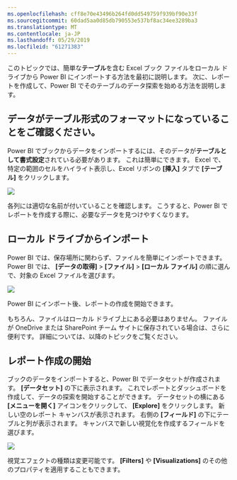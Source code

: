 ```yaml
---
ms.openlocfilehash: cff8e70e43496b264fd0dd549759f939bf90e33f
ms.sourcegitcommit: 60dad5aa0d85db790553e537bf8ac34ee3289ba3
ms.translationtype: MT
ms.contentlocale: ja-JP
ms.lasthandoff: 05/29/2019
ms.locfileid: "61271383"
---
```

このトピックでは、簡単な**テーブル**を含む Excel ブック ファイルをローカル ドライブから Power BI にインポートする方法を最初に説明します。 次に、レポートを作成して、Power BI でそのテーブルのデータ探索を始める方法を説明します。

## <a name="make-sure-your-data-is-formatted-as-a-table"></a>データがテーブル形式のフォーマットになっていることをご確認ください。
Power BI でブックからデータをインポートするには、そのデータが**テーブルとして書式設定**されている必要があります。 これは簡単にできます。 Excel で、特定の範囲のセルをハイライト表示し、Excel リボンの **[挿入]** タブで **[テーブル]** をクリックします。

![](media/5-2-upload-excel/5-2_1.png)

各列には適切な名前が付いていることを確認します。 こうすると、Power BI でレポートを作成する際に、必要なデータを見つけやすくなります。

## <a name="import-from-a-local-drive"></a>ローカル ドライブからインポート
Power BI では、保存場所に関わらず、ファイルを簡単にインポートできます。 Power BI では、 **[データの取得]**  >  **[ファイル]**  >  **[ローカル ファイル]** の順に選んで、対象の Excel ファイルを選びます。

![](media/5-2-upload-excel/5-2_2.png)

Power BI にインポート後、レポートの作成を開始できます。

もちろん、ファイルはローカル ドライブ上にある必要はありません。 ファイルが OneDrive または SharePoint チーム サイトに保存されている場合は、さらに便利です。 詳細については、以降のトピックをご覧ください。

## <a name="start-creating-reports"></a>レポート作成の開始
ブックのデータをインポートすると、Power BI でデータセットが作成されます。 **[データセット]** の下に表示されます。 これでレポートとダッシュボードを作成して、データの探索を開始することができます。 データセットの横にある **[メニューを開く]** アイコンをクリックして、 **[Explore]** をクリックします。 新しい空のレポート キャンバスが表示されます。 右側の **[フィールド]** の下にテーブルと列が表示されます。 キャンバスで新しい視覚化を作成するフィールドを選びます。

![](media/5-2-upload-excel/5-2_3.png)

視覚エフェクトの種類は変更可能です。 **[Filters]** や **[Visualizations]** のその他のプロパティを適用することもできます。

